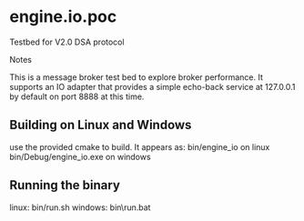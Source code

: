 # engine.io.poc
Testbed for V2.0 DSA protocol

Notes

This is a message broker test bed to explore broker performance. It supports an IO adapter that provides a simple echo-back
service at 127.0.0.1 by default on port 8888 at this time. 

Building on Linux and Windows
------------------------------

use the provided cmake to build.
It appears as:
bin/engine_io on linux 
bin/Debug/engine_io.exe on windows

Running the binary
------------------
linux: bin/run.sh
windows: bin\run.bat
